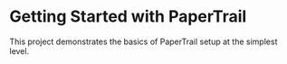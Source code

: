 # Getting Started with PaperTrail

This project demonstrates the basics of PaperTrail setup at the simplest level.
